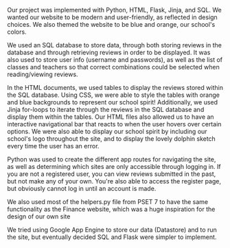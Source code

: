 Our project was implemented with Python, HTML, Flask, Jinja, and SQL. We wanted our website to be modern and user-friendly, as reflected in design choices. We also themed the website to be blue and orange, our school's colors. 

We used an SQL database to store data, through both storing reviews in the database and through retrieving reviews in order to be displayed. It was also used to store user info (username and passwords), as well as the list of classes and teachers so that correct combinations could be selected when reading/viewing reviews.

In the HTML documents, we used tables to display the reviews stored within the SQL database. Using CSS, we were able to style the tables with orange and blue backgrounds to represent our school spirit! Additionally, we used Jinja for-loops to iterate through the reviews in the SQL database and display them within the tables. Our HTML files also allowed us to have an interactive navigational bar that reacts to when the user hovers over certain options. We were also able to display our school spirit by including our school's logo throughout the site, and to display the lovely dolphin sketch every time the user has an error.

Python was used to create the different app routes for navigating the site, as well as determining which sites are only accessible through logging in. If you are not a registered user, you can view reviews submitted in the past, but not make any of your own. You're also able to access the register page, but obviously cannot log in until an account is made.

We also used most of the helpers.py file from PSET 7 to have the same functionality as the Finance website, which was a huge inspiration for the design of our own site

We tried using Google App Engine to store our data (Datastore) and to run the site, but eventually decided SQL and Flask were simpler to implement.
